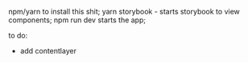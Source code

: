 npm/yarn to install this shit;
yarn storybook - starts storybook to view components;
npm run dev starts the app;

to do:

- add contentlayer

